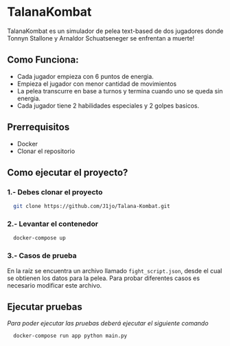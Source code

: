 
# TalanaKombat

TalanaKombat es un simulador de pelea text-based de dos jugadores donde Tonnyn Stallone y Arnaldor Schuatseneger se enfrentan a muerte!




## Como Funciona:

- Cada jugador empieza con 6 puntos de energia.
- Empieza el jugador con menor cantidad de movimientos
- La pelea transcurre en base a turnos y termina cuando uno se queda sin energia.
- Cada jugador tiene 2 habilidades especiales y 2 golpes basicos.



## Prerrequisitos

- Docker
- Clonar el repositorio

## Como ejecutar el proyecto?

### 1.- Debes clonar el proyecto

```bash
  git clone https://github.com/J1jo/Talana-Kombat.git
```

### 2.- Levantar el contenedor

```bash
  docker-compose up
```

### 3.- Casos de prueba

En la raíz se encuentra un archivo llamado `fight_script.json`, desde el cual se obtienen los datos para la pelea. Para probar diferentes casos es necesario modificar este archivo.
## Ejecutar pruebas

*Para poder ejecutar las pruebas deberá ejecutar el siguiente comando*

```bash
  docker-compose run app python main.py
```

